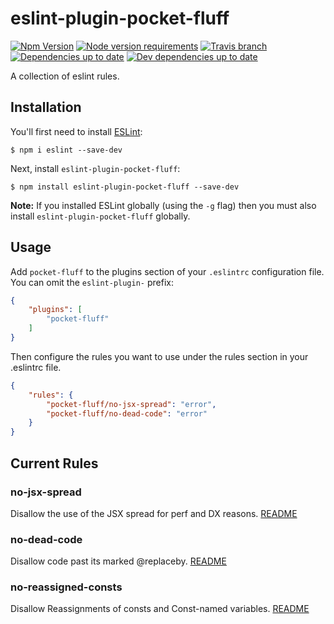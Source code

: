 # eslint-plugin-pocket-fluff
[![Npm Version](https://img.shields.io/npm/v/eslint-plugin-pocket-fluff.svg)](https://www.npmjs.com/package/eslint-plugin-pocket-fluff)
[![Node version requirements](https://img.shields.io/node/v/eslint-plugin-pocket-fluff.svg)](https://github.com/betaorbust/eslint-plugin-pocket-fluff/blob/master/package.json)
[![Travis branch](https://img.shields.io/travis/betaorbust/eslint-plugin-pocket-fluff/master.svg)](https://travis-ci.org/betaorbust/eslint-plugin-pocket-fluff)
[![Dependencies up to date](https://david-dm.org/betaorbust/eslint-plugin-pocket-fluff.svg)](https://david-dm.org/betaorbust/eslint-plugin-pocket-fluff)
[![Dev dependencies up to date](https://david-dm.org/betaorbust/eslint-plugin-pocket-fluff/dev-status.svg)](https://david-dm.org/betaorbust/eslint-plugin-pocket-fluff?type=dev)

A collection of eslint rules.


## Installation

You'll first need to install [ESLint](http://eslint.org):

```
$ npm i eslint --save-dev
```

Next, install `eslint-plugin-pocket-fluff`:

```
$ npm install eslint-plugin-pocket-fluff --save-dev
```

**Note:** If you installed ESLint globally (using the `-g` flag) then you must also install `eslint-plugin-pocket-fluff` globally.

## Usage

Add `pocket-fluff` to the plugins section of your `.eslintrc` configuration file. You can omit the `eslint-plugin-` prefix:

```json
{
    "plugins": [
        "pocket-fluff"
    ]
}
```


Then configure the rules you want to use under the rules section in your .eslintrc file.

```json
{
    "rules": {
        "pocket-fluff/no-jsx-spread": "error",
        "pocket-fluff/no-dead-code": "error"
    }
}
```

## Current Rules

### no-jsx-spread
Disallow the use of the JSX spread for perf and DX reasons. [README](docs/rules/no-jsx-spread.md)

### no-dead-code
Disallow code past its marked @replaceby. [README](docs/rules/no-dead-code.md)

### no-reassigned-consts
Disallow Reassignments of consts and Const-named variables. [README](docs/rules/no-reassigned-consts.md)
